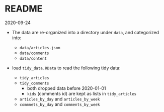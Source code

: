 # README

2020-09-24

- The data are re-organized into a directory under `data`, and categorized into:
  - `data/articles.json`
  - `data/comments`
  - `data/content`


- load `tidy_data.RData` to read the following tidy data:
  - `tidy_articles`
  - `tidy_comments`
    - both dropped data before 2020-01-01
    - `kids` (comments id) are kept as lists in `tidy_articles`
  - `articles_by_day` and `articles_by_week`
  - `commnets_by_day` and `comments_by_week`